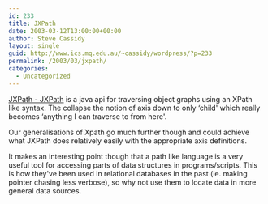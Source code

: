 ```yaml
---
id: 233
title: JXPath
date: 2003-03-12T13:00:00+00:00
author: Steve Cassidy
layout: single
guid: http://www.ics.mq.edu.au/~cassidy/wordpress/?p=233
permalink: /2003/03/jxpath/
categories:
  - Uncategorized
---
```

[JXPath - JXPath](http://jakarta.apache.org/commons/jxpath/users-guide.html) is a java api for traversing object graphs using an XPath like syntax. The collapse the notion of axis down to only &#8216;child' which really becomes &#8216;anything I can traverse to from here'. 

Our generalisations of Xpath go much further though and could achieve what JXPath does relatively easily with the appropriate axis definitions. 

It makes an interesting point though that a path like language is a very useful tool for accessing parts of data structures in programs/scripts. This is how they've been used in relational databases in the past (ie. making pointer chasing less verbose), so why not use them to locate data in more general data sources.
